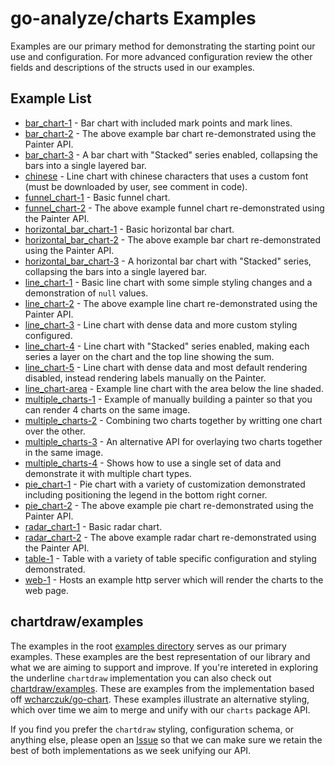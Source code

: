 # go-analyze/charts Examples

Examples are our primary method for demonstrating the starting point our use and configuration. For more advanced configuration review the other fields and descriptions of the structs used in our examples.

## Example List

* [bar_chart-1](./bar_chart-1) - Bar chart with included mark points and mark lines.
* [bar_chart-2](./bar_chart-2) - The above example bar chart re-demonstrated using the Painter API.
* [bar_chart-3](./bar_chart-3) - A bar chart with "Stacked" series enabled, collapsing the bars into a single layered bar.
* [chinese](./chinese) - Line chart with chinese characters that uses a custom font (must be downloaded by user, see comment in code).
* [funnel_chart-1](./funnel_chart-1) - Basic funnel chart.
* [funnel_chart-2](./funnel_chart-2) - The above example funnel chart re-demonstrated using the Painter API.
* [horizontal_bar_chart-1](./horizontal_bar_chart-1) - Basic horizontal bar chart.
* [horizontal_bar_chart-2](./horizontal_bar_chart-2) - The above example bar chart re-demonstrated using the Painter API.
* [horizontal_bar_chart-3](./horizontal_bar_chart-3) - A horizontal bar chart with "Stacked" series, collapsing the bars into a single layered bar.
* [line_chart-1](./line_chart-1) - Basic line chart with some simple styling changes and a demonstration of `null` values.
* [line_chart-2](./line_chart-2) - The above example line chart re-demonstrated using the Painter API.
* [line_chart-3](./line_chart-3) - Line chart with dense data and more custom styling configured.
* [line_chart-4](./line_chart-4) - Line chart with "Stacked" series enabled, making each series a layer on the chart and the top line showing the sum.
* [line_chart-5](./line_chart-5) - Line chart with dense data and most default rendering disabled, instead rendering labels manually on the Painter.
* [line_chart-area](./line_chart-area) - Example line chart with the area below the line shaded.
* [multiple_charts-1](./multiple_charts-1) - Example of manually building a painter so that you can render 4 charts on the same image.
* [multiple_charts-2](./multiple_charts-2) - Combining two charts together by writting one chart over the other.
* [multiple_charts-3](./multiple_charts-3) - An alternative API for overlaying two charts together in the same image.
* [multiple_charts-4](./multiple_charts-4) - Shows how to use a single set of data and demonstrate it with multiple chart types.
* [pie_chart-1](./pie_chart-1) - Pie chart with a variety of customization demonstrated including positioning the legend in the bottom right corner.
* [pie_chart-2](./pie_chart-2) - The above example pie chart re-demonstrated using the Painter API.
* [radar_chart-1](./radar_chart-1) - Basic radar chart.
* [radar_chart-2](./radar_chart-2) - The above example radar chart re-demonstrated using the Painter API.
* [table-1](./table-1) - Table with a variety of table specific configuration and styling demonstrated.
* [web-1](./web-1) - Hosts an example http server which will render the charts to the web page.

## chartdraw/examples

The examples in the root [examples directory](https://github.com/go-analyze/charts/tree/main/examples) serves as our primary examples. These examples are the best representation of our library and what we are aiming to support and improve. If you're intereted in exploring the underline `chartdraw` implementation you can also check out [chartdraw/examples](https://github.com/go-analyze/charts/tree/main/chartdraw/examples). These are examples from the implementation based off [wcharczuk/go-chart](https://github.com/wcharczuk/go-chart). These examples illustrate an alternative styling, which over time we aim to merge and unify with our `charts` package API.

If you find you prefer the `chartdraw` styling, configuration schema, or anything else, please open an [Issue](https://github.com/go-analyze/charts/issues) so that we can make sure we retain the best of both implementations as we seek unifying our API.
